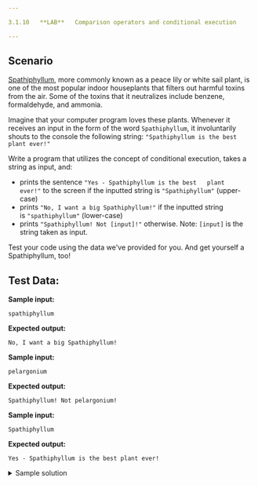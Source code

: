 ```yaml
---

3.1.10   **LAB**   Comparison operators and conditional execution

---
```


## Scenario

[Spathiphyllum](https://upload.wikimedia.org/wikipedia/commons/b/bd/Spathiphyllum_cochlearispathum_RTBG.jpg), more commonly known as a peace lily or white sail plant, is one of the most popular indoor houseplants that filters out harmful toxins from the air. Some of the toxins that it neutralizes include benzene, formaldehyde, and ammonia.

Imagine that your computer program loves these plants. Whenever it receives an input in the form of the word `Spathiphyllum`, it involuntarily shouts to the console the following string: `"Spathiphyllum is the best plant ever!"`

Write a program that utilizes the concept of conditional execution, takes a string as input, and:

- prints the sentence `"Yes - Spathiphyllum is the best   plant ever!"` to the screen if the inputted string is `"Spathiphyllum"` (upper-case)
- prints `"No, I want a big Spathiphyllum!"` if the inputted string is `"spathiphyllum"` (lower-case)
- prints `"Spathiphyllum! Not [input]!"` otherwise. Note: `[input]` is the string taken as input.

Test your code using the data we've provided for you. And get yourself a Spathiphyllum, too!

  

## Test Data:

**Sample input:**

```
spathiphyllum
```

**Expected output:**

```Output
No, I want a big Spathiphyllum!
```

**Sample input:**

```
pelargonium
```

**Expected output:**

```Output
Spathiphyllum! Not pelargonium!
```

**Sample input:**

```
Spathiphyllum
```

**Expected output:**

```Output
Yes - Spathiphyllum is the best plant ever!
```

<details>
    <summary>Sample solution</summary>

    ```python
    name = input("Enter flower name: ")

    if name == "Spathiphyllum":
        print("Yes - Spathiphyllum is the best plant ever!")
    elif name == "spathiphyllum":
        print("No, I want a big Spathiphyllum!")
    else:
        print("Spathiphyllum! Not", name + "!")
    ```
</details>